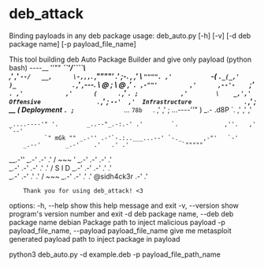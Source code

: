 # deb_attack
Binding payloads in any deb package 
usage: deb_auto.py [-h] [-v] [-d deb package name] [-p payload_file_name]

This tool building deb Auto Package Builder and give only payload (python
bash)
                                ----__ ''""    ___``'/````\   
                              ,'     ,'    `--/   __,      \-,,,`.
                        ,""""'     .' ;-.    ,  ,'  \             `"""".
                      ,'           `-(   `._(_,'     )_                `.
                     ,'         ,---. \ @ ;   \ @ _,'                   `.
                ,-""'         ,'      ,--'-    `;'                       `.
               ,'            ,'      (      `. ,'                          `.
               ;            ,'        \    _,','   Offensive                `.
              ,'            ;          `--'  ,'  Infrastructure               `.
             ,'             ;          __    (     Deployment                `.
             ;              `____...  `78b   `.                  ,'           ,'
             ;    ...----''" )  _.-  .d8P    `.                ,'    ,'    ,'
    
    _....----'" '.        _..--"_.-:.-' .'        `.             ,''.   ,' `--'
              `" mGk "" _.-'' .-'`-.:..___...--' `-._      ,-"'   `-'
        _.--'       _.-'    .'   .' .'               `"""""
  __.-''        _.-'     .-'   .'  /     ~~~
 '          _.-' .-'  .-'        .'    
        _.-'  .-'  .-' .'  .'   /  S I D
    _.-'      .-'   .-'  .'   .'   
_.-'       .-'    .'   .'    /           ~~~
       _.-'    .-'   .'    .'     @sidh4ck3r
    .-'            .'
	





		Thank you for using deb_attack! <3

options:
  -h, --help            show this help message and exit
  -v, --version         show program's version number and exit
  -d deb package name, --deb deb package name
                        debian Package path to inject malicious payload
  -p payload_file_name, --payload payload_file_name
                        give me metasploit generated payload path to inject
                        package in payload

python3 deb_auto.py -d example.deb -p payload_file_path_name
